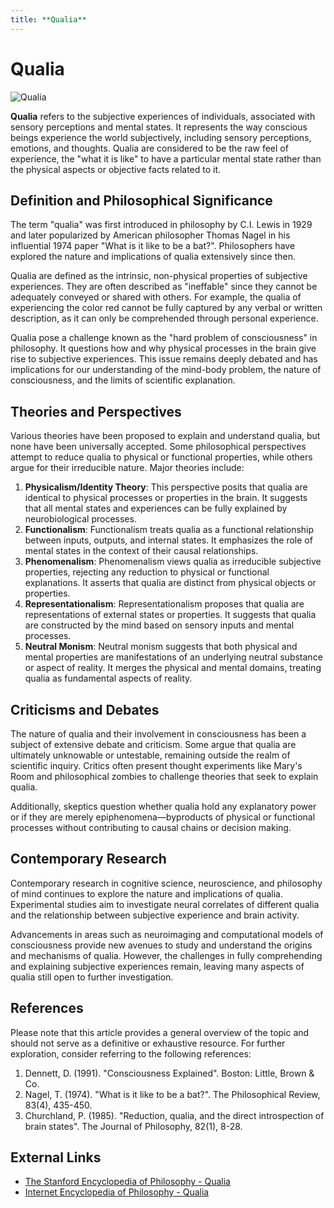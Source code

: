 ```yaml
---
title: **Qualia**
---
```

# Qualia

![Qualia](https://upload.wikimedia.org/wikipedia/commons/thumb/4/47/Red_and_green_intertwined_spinning_rotating_separate_cylinder_cones_gif_animation_unfilled_by_lardpirates_01-2013.gif/280px-Red_and_green_intertwined_spinning_rotating_separate_cylinder_cones_gif_animation_unfilled_by_lardpirates_01-2013.gif)

**Qualia** refers to the subjective experiences of individuals, associated with sensory perceptions and mental states. It represents the way conscious beings experience the world subjectively, including sensory perceptions, emotions, and thoughts. Qualia are considered to be the raw feel of experience, the "what it is like" to have a particular mental state rather than the physical aspects or objective facts related to it.

## Definition and Philosophical Significance

The term "qualia" was first introduced in philosophy by C.I. Lewis in 1929 and later popularized by American philosopher Thomas Nagel in his influential 1974 paper "What is it like to be a bat?". Philosophers have explored the nature and implications of qualia extensively since then.

Qualia are defined as the intrinsic, non-physical properties of subjective experiences. They are often described as "ineffable" since they cannot be adequately conveyed or shared with others. For example, the qualia of experiencing the color red cannot be fully captured by any verbal or written description, as it can only be comprehended through personal experience.

Qualia pose a challenge known as the "hard problem of consciousness" in philosophy. It questions how and why physical processes in the brain give rise to subjective experiences. This issue remains deeply debated and has implications for our understanding of the mind-body problem, the nature of consciousness, and the limits of scientific explanation.

## Theories and Perspectives

Various theories have been proposed to explain and understand qualia, but none have been universally accepted. Some philosophical perspectives attempt to reduce qualia to physical or functional properties, while others argue for their irreducible nature. Major theories include:

1. **Physicalism/Identity Theory**: This perspective posits that qualia are identical to physical processes or properties in the brain. It suggests that all mental states and experiences can be fully explained by neurobiological processes.
2. **Functionalism**: Functionalism treats qualia as a functional relationship between inputs, outputs, and internal states. It emphasizes the role of mental states in the context of their causal relationships.
3. **Phenomenalism**: Phenomenalism views qualia as irreducible subjective properties, rejecting any reduction to physical or functional explanations. It asserts that qualia are distinct from physical objects or properties.
4. **Representationalism**: Representationalism proposes that qualia are representations of external states or properties. It suggests that qualia are constructed by the mind based on sensory inputs and mental processes.
5. **Neutral Monism**: Neutral monism suggests that both physical and mental properties are manifestations of an underlying neutral substance or aspect of reality. It merges the physical and mental domains, treating qualia as fundamental aspects of reality.

## Criticisms and Debates

The nature of qualia and their involvement in consciousness has been a subject of extensive debate and criticism. Some argue that qualia are ultimately unknowable or untestable, remaining outside the realm of scientific inquiry. Critics often present thought experiments like Mary's Room and philosophical zombies to challenge theories that seek to explain qualia.

Additionally, skeptics question whether qualia hold any explanatory power or if they are merely epiphenomena—byproducts of physical or functional processes without contributing to causal chains or decision making.

## Contemporary Research

Contemporary research in cognitive science, neuroscience, and philosophy of mind continues to explore the nature and implications of qualia. Experimental studies aim to investigate neural correlates of different qualia and the relationship between subjective experience and brain activity.

Advancements in areas such as neuroimaging and computational models of consciousness provide new avenues to study and understand the origins and mechanisms of qualia. However, the challenges in fully comprehending and explaining subjective experiences remain, leaving many aspects of qualia still open to further investigation.

## References

Please note that this article provides a general overview of the topic and should not serve as a definitive or exhaustive resource. For further exploration, consider referring to the following references:

1. Dennett, D. (1991). "Consciousness Explained". Boston: Little, Brown & Co.
2. Nagel, T. (1974). "What is it like to be a bat?". The Philosophical Review, 83(4), 435-450.
3. Churchland, P. (1985). "Reduction, qualia, and the direct introspection of brain states". The Journal of Philosophy, 82(1), 8-28.

## External Links

- [The Stanford Encyclopedia of Philosophy - Qualia](https://plato.stanford.edu/archives/win2019/entries/qualia/)
- [Internet Encyclopedia of Philosophy - Qualia](https://iep.utm.edu/qualia/)